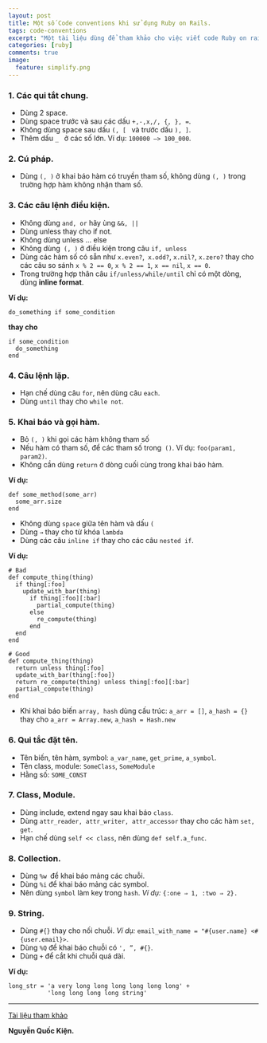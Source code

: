 ```yaml
---
layout: post
title: Một số Code conventions khi sử dụng Ruby on Rails.
tags: code-conventions
excerpt: "Một tài liệu dùng để tham khảo cho việc viết code Ruby on rails trở nên tốt hơn."
categories: [ruby]
comments: true
image:
  feature: simplify.png
---
```


### 1. Các qui tắt chung.
- Dùng 2 space.
- Dùng space trước và sau các dấu `+,-,x,/, {, }, =`.
- Không dùng space sau dấu `(, [ ` và trước dấu  `), ]`.
- Thêm dấu  `_ ` ở các số lớn. Ví dụ: `100000 –> 100_000`.

### 2. Cú pháp.
- Dùng `(, )` ở khai báo hàm có truyền tham số, không dùng `(, )` trong trường hợp hàm không nhận tham số.

### 3. Các câu lệnh điều kiện.
- Không dùng `and, or` hãy ùng `&&, ||`
- Dùng unless thay cho if not.
- Không dùng unless … else
- Không dùng` (, )` ở điều kiện trong câu `if, unless`
- Dùng các hàm số có sẵn như `x.even?`,` x.odd?`, `x.nil?`, `x.zero?` thay cho các câu so sánh `x % 2 == 0`, `x % 2 == 1`, `x == nil`, `x == 0`.
- Trong trường hợp thân câu `if/unless/while/until` chỉ có một dòng, dùng **inline format**. 

**Ví dụ:**

```
do_something if some_condition
```

**thay cho**

```
if some_condition  
  do_something  
end
```

### 4. Câu lệnh lặp.
- Hạn chế dùng câu `for`, nên dùng câu `each`.
- Dùng `until` thay cho `while not`.

### 5. Khai báo và gọi hàm.
- Bỏ `(, )` khi gọi các hàm không tham số
- Nếu hàm có tham số, để các tham số trong` ()`. Ví dụ: `foo(param1, param2)`.
- Không cần dùng `return` ở dòng cuối cùng trong khai báo hàm.

**Ví dụ:**

```
def some_method(some_arr)
  some_arr.size
end
```

- Không dùng `space` giữa tên hàm và dấu `(`
- Dùng `→` thay cho từ khóa `lambda`
- Dùng các câu `inline if` thay cho các câu `nested if`. 
 
**Ví dụ:**
```
# Bad
def compute_thing(thing)
  if thing[:foo]
    update_with_bar(thing)
      if thing[:foo][:bar]
        partial_compute(thing)
      else
        re_compute(thing)
      end
  end
end
```

``` 
# Good
def compute_thing(thing)
  return unless thing[:foo]
  update_with_bar(thing[:foo])
  return re_compute(thing) unless thing[:foo][:bar]
  partial_compute(thing)
end
```

- Khi khai báo biến `array, hash` dùng cấu trúc: `a_arr = []`, `a_hash = {}` thay cho `a_arr = Array.new`, `a_hash = Hash.new`

### 6. Qui tắc đặt tên.
- Tên biến, tên hàm, symbol: `a_var_name`, `get_prime`, `a_symbol`.
- Tên class, module: `SomeClass`, `SomeModule`
- Hằng số: `SOME_CONST`

### 7. Class, Module.
- Dùng include, extend ngay sau khai báo `class`.
- Dùng `attr_reader, attr_writer, attr_accessor` thay cho các hàm `set, get`.
- Hạn chế dùng `self << class`, nên dùng `def self.a_func`.

### 8. Collection.
- Dùng `%w `để khai báo mảng các chuỗi.
- Dùng `%i` để khai báo mảng các symbol.
- Nên dùng `symbol` làm key trong `hash`. *Ví dụ:* `{:one ⇒ 1, :two ⇒ 2}.`

### 9. String.
- Dùng `#{}` thay cho nối chuỗi. *Ví dụ:* `email_with_name = "#{user.name} <#{user.email}>`.
- Dùng `%Q` để khai báo chuỗi có `', ”, #{}`.
- Dùng `+` để cắt khi chuỗi quá dài. 
 
**Ví dụ:**
```
long_str = 'a very long long long long long long' +
           'long long long long string'
```

-----------------------------------------------------------------------------------------

[Tài liệu tham khảo](https://github.com/scrum2b/ruby-style-guide/blob/master/README-viVN.md)

**Nguyễn Quốc Kiện.**